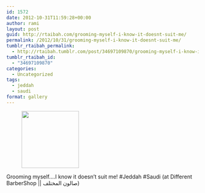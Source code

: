 ```yaml
---
id: 1572
date: 2012-10-31T11:59:28+00:00
author: rami
layout: post
guid: http://rtaibah.com/grooming-myself-i-know-it-doesnt-suit-me/
permalink: /2012/10/31/grooming-myself-i-know-it-doesnt-suit-me/
tumblr_rtaibah_permalink:
  - http://rtaibah.tumblr.com/post/34697109870/grooming-myself-i-know-it-doesnt-suit-me
tumblr_rtaibah_id:
  - "34697109870"
categories:
  - Uncategorized
tags:
  - jeddah
  - saudi
format: gallery
---
```

<div id='gallery-154' class='gallery galleryid-1572 gallery-columns-3 gallery-size-thumbnail'>
  <figure class='gallery-item'> 
  
  <div class='gallery-icon landscape'>
    <a href='http://139.59.20.41/2012/10/31/grooming-myself-i-know-it-doesnt-suit-me/attachment/1573/'><img width="150" height="150" src="http://139.59.20.41/wp-content/uploads/2012/10/tumblr_mcran44ozH1qb4qlko1_1280-150x150.jpg" class="attachment-thumbnail size-thumbnail" alt="" srcset="http://139.59.20.41/wp-content/uploads/2012/10/tumblr_mcran44ozH1qb4qlko1_1280-150x150.jpg 150w, http://139.59.20.41/wp-content/uploads/2012/10/tumblr_mcran44ozH1qb4qlko1_1280-300x300.jpg 300w, http://139.59.20.41/wp-content/uploads/2012/10/tumblr_mcran44ozH1qb4qlko1_1280-100x100.jpg 100w, http://139.59.20.41/wp-content/uploads/2012/10/tumblr_mcran44ozH1qb4qlko1_1280.jpg 612w" sizes="100vw" /></a>
  </div></figure>
</div>

Grooming myself&#8230;.I know it doesn&#8217;t suit me! #Jeddah #Saudi (at Different BarberShop || صالون المختلف)